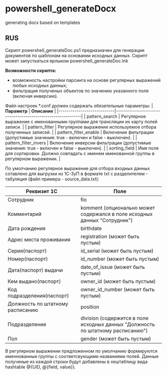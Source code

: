 # powershell_generateDocx
generating docx based on templates

## RUS
Скрипт powershell_generateDoc.ps1 предназначен для генерации документов по шаблонам на основании исходных данных.
Скрипт может запусткаться ярлыком powershell_generateDoc.lnk

**Возможности скрипта:**
- возможность настройки парсинга на основе регулярных выражений любых исходных данных;
- фильтрация полученых объектов по значению указанного поля (включая инверсию).

Файл настроек *.conf должен содержать обязательные параметры:
| **Параметр** | **Описание**  |
|----------------------------|------------------------------------------------------------|
| pattern_search |  Регулярное выражение с именованными группами для трансляции их карту полей записи. |
| pattern_filter |  Регулярное выражение используемое отбора полученных записей. |
| pattern_filter_enable |  Включение фильтрации (допустимые значения: true - включен и false - выключен). |
| pattern_filter_invers | Включение инверсии фильтрации (допустимые значения: true - включен и false - выключен). |
| sorting_field | Имя поля для сортировки. Должно совпадать с именем именованной группы в регулярном выражении. |

По умолчанию регулярное выражение для отбора входных данных сотавлено для выгрузки из 1С-ЗуП в формате txt с разделителем - табуляция (файл примера - source_data.txt):

| **Реквизит 1С** | **Поле**  |
|----------------------------|------------------------------------------------------------|
| Сотрудник | fio |
| Комментарий | komment (опционально может содержался в поле исходных данных "Сотрудник")|
| Дата рождения | birthdate  |
| Адрес места проживания | registration (может быть пустым)|
| Серия(паспорт) | id_serial (может быть пустым)|
| Номер(паспорт) | id_number (может быть пустым)|
| Дата(паспорт) выдачи | date_of_issue (может быть пустым)|
| Кем выдано(паспорт) | owner_id (может быть пустым)|
| Код подразделения(паспорт) | owner_id_number (может быть пустым)|
| Должность по штатному расписанию | position |
| Подразделение | division (содержится в поле исходных данных "Должность по штатному расписанию")|
| Пол | gender (может быть пустым)|

В регулярном выражении предложенном по умолчанию формируются именнованные группы с соответсвующими названиями полей. Данные полученые из каждой строки будут добавлены в хештаблицу вида hashtable @{UID, @{field, value}}.
